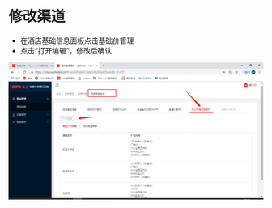 # 修改渠道



* 在酒店基础信息面板点击基础价管理
* 点击“打开编辑”，修改后确认

![](../../../../.gitbook/assets/image%20%28153%29.png)

